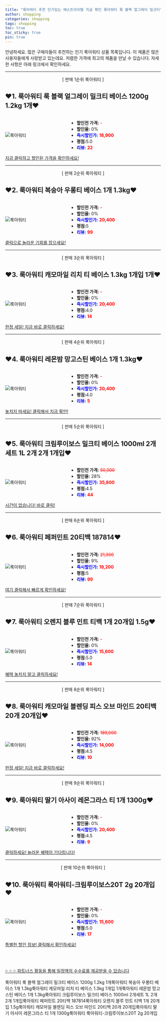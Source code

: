 ```yaml
---
title: "룩아워티 추천 인기있는 베스트아이템 지금 확인 룩아워티 룩 블랙 얼그레이 밀크티"
author: shopping
categories: shopping
tags: shopping
toc: true
toc_sticky: true
pin: true
---
```

안녕하세요. 많은 구매자들이 추천하는 인기 룩아워티 상품 목록입니다. 이 제품은 많은 사용자들에게 사랑받고 있는데요. 저렴한 가격에 최고의 제품을 만날 수 있습니다. 자세한 사항은 아래 링크에서 확인하세요.

---
<p class="toplist" style="margin: 0 auto; display: block; width: fit-content;">[ 판매 1순위 룩아워티 ]</p>

<h2><strong>❤️1. 룩아워티 룩 블랙 얼그레이 밀크티 베이스 1200g 1.2kg 1개❤️</strong></h2>

<div style="display: flex; align-items: center;">
    <div style="flex: 0.4;">
        <img src="https://thumbnail8.coupangcdn.com/thumbnails/remote/230x230ex/image/0715_beverages_69k_b4/de88/60af48d4d270bdafda8f52abe0052e76d4e6a271ccc13ea48e5fabfd18c5.jpg" alt="룩아워티" style="max-width: 100%;">
    </div>
    <div style="flex: 0.6; margin-left: 10px;">
        <ul>
            <li><strong>할인전 가격:</strong> <del style="color: red;">-</del></li>
            <li><strong>할인율:</strong> 0%</li>
            <li><span style='color:blue'><strong>즉시할인가:</strong></span> <span style='color:red'><strong>18,900</strong></span></li>
            <li><strong>평점:</strong>5.0</li>
            <li><span style='color:blue'><strong>리뷰:</strong></span> <span style='color:red'><strong>22</strong></span></li>
        </ul>
    </div>
</div>
<div class="center">
    <a href="https://selin100587.github.io?lptag=AF9450613&subid=githubio&pageKey=6595128855&traceid=V0-153&itemId=14898232851&vendorItemId=82136984989" class="myButton">
        지금 클릭하고 할인된 가격을 확인하세요!
    </a>
</div>


---
<p class="toplist" style="margin: 0 auto; display: block; width: fit-content;">[ 판매 2순위 룩아워티 ]</p>

<h2><strong>❤️2. 룩아워티 복숭아 우롱티 베이스 1개 1.3kg❤️</strong></h2>

<div style="display: flex; align-items: center;">
    <div style="flex: 0.4;">
        <img src="https://thumbnail6.coupangcdn.com/thumbnails/remote/230x230ex/image/0715_beverages_69k_b1/cf84/dc23e53aa89d53cd6fcdab9b018aa6ef5898a8f89a3d81fe42be6fcbefb8.jpg" alt="룩아워티" style="max-width: 100%;">
    </div>
    <div style="flex: 0.6; margin-left: 10px;">
        <ul>
            <li><strong>할인전 가격:</strong> <del style="color: red;">-</del></li>
            <li><strong>할인율:</strong> 0%</li>
            <li><span style='color:blue'><strong>즉시할인가:</strong></span> <span style='color:red'><strong>20,400</strong></span></li>
            <li><strong>평점:</strong>5</li>
            <li><span style='color:blue'><strong>리뷰:</strong></span> <span style='color:red'><strong>99</strong></span></li>
        </ul>
    </div>
</div>
<div class="center">
    <a href="https://selin100587.github.io?lptag=AF9450613&subid=githubio&pageKey=7928013106&traceid=V0-153&itemId=21799740121&vendorItemId=88848334056" class="myButton">
        클릭으로 놀라운 기회를 잡으세요!
    </a>
</div>


---
<p class="toplist" style="margin: 0 auto; display: block; width: fit-content;">[ 판매 3순위 룩아워티 ]</p>

<h2><strong>❤️3. 룩아워티 캐모마일 리치 티 베이스 1.3kg 1개입 1개❤️</strong></h2>

<div style="display: flex; align-items: center;">
    <div style="flex: 0.4;">
        <img src="https://thumbnail6.coupangcdn.com/thumbnails/remote/230x230ex/image/vendor_inventory/3202/495df223a17b2a537cedb091fc2e01d7be5a34a8a4517bd6f18cf90e7796.jpg" alt="룩아워티" style="max-width: 100%;">
    </div>
    <div style="flex: 0.6; margin-left: 10px;">
        <ul>
            <li><strong>할인전 가격:</strong> <del style="color: red;">-</del></li>
            <li><strong>할인율:</strong> 0%</li>
            <li><span style='color:blue'><strong>즉시할인가:</strong></span> <span style='color:red'><strong>20,400</strong></span></li>
            <li><strong>평점:</strong>4.0</li>
            <li><span style='color:blue'><strong>리뷰:</strong></span> <span style='color:red'><strong>14</strong></span></li>
        </ul>
    </div>
</div>
<div class="center">
    <a href="https://selin100587.github.io?lptag=AF9450613&subid=githubio&pageKey=6424660484&traceid=V0-153&itemId=13838708300&vendorItemId=81088846320" class="myButton">
        한정 세일! 지금 바로 클릭하세요!
    </a>
</div>


---
<p class="toplist" style="margin: 0 auto; display: block; width: fit-content;">[ 판매 4순위 룩아워티 ]</p>

<h2><strong>❤️4. 룩아워티 레몬밤 망고스틴 베이스 1개 1.3kg❤️</strong></h2>

<div style="display: flex; align-items: center;">
    <div style="flex: 0.4;">
        <img src="https://thumbnail8.coupangcdn.com/thumbnails/remote/230x230ex/image/0715_beverages_69k_b1/c7ef/c78d1841f2e8a6b704235f7899c97ec94cbc6d046b479ffe0d17e279b1b5.jpg" alt="룩아워티" style="max-width: 100%;">
    </div>
    <div style="flex: 0.6; margin-left: 10px;">
        <ul>
            <li><strong>할인전 가격:</strong> <del style="color: red;">-</del></li>
            <li><strong>할인율:</strong> 0%</li>
            <li><span style='color:blue'><strong>즉시할인가:</strong></span> <span style='color:red'><strong>20,400</strong></span></li>
            <li><strong>평점:</strong>4.0</li>
            <li><span style='color:blue'><strong>리뷰:</strong></span> <span style='color:red'><strong>5</strong></span></li>
        </ul>
    </div>
</div>
<div class="center">
    <a href="https://selin100587.github.io?lptag=AF9450613&subid=githubio&pageKey=6982006220&traceid=V0-153&itemId=17058686806&vendorItemId=84233032571" class="myButton">
        놓치지 마세요! 클릭해서 지금 확인!
    </a>
</div>


---
<p class="toplist" style="margin: 0 auto; display: block; width: fit-content;">[ 판매 5순위 룩아워티 ]</p>

<h2><strong>❤️5. 룩아워티 크림루이보스 밀크티 베이스 1000ml 2개세트 1L 2개 2개 1개입❤️</strong></h2>

<div style="display: flex; align-items: center;">
    <div style="flex: 0.4;">
        <img src="https://thumbnail7.coupangcdn.com/thumbnails/remote/230x230ex/image/vendor_inventory/a59f/c805f0fc74f0eeaf15b7903c7be9eb74791c168a9c7527b5686cdec0b3cc.jpg" alt="룩아워티" style="max-width: 100%;">
    </div>
    <div style="flex: 0.6; margin-left: 10px;">
        <ul>
            <li><strong>할인전 가격:</strong> <del style="color: red;">50,000</del></li>
            <li><strong>할인율:</strong> 28%</li>
            <li><span style='color:blue'><strong>즉시할인가:</strong></span> <span style='color:red'><strong>35,800</strong></span></li>
            <li><strong>평점:</strong>4.5</li>
            <li><span style='color:blue'><strong>리뷰:</strong></span> <span style='color:red'><strong>44</strong></span></li>
        </ul>
    </div>
</div>
<div class="center">
    <a href="https://selin100587.github.io?lptag=AF9450613&subid=githubio&pageKey=2239466716&traceid=V0-153&itemId=3825029220&vendorItemId=71809893491" class="myButton">
        시간이 없습니다! 바로 클릭!
    </a>
</div>


---
<p class="toplist" style="margin: 0 auto; display: block; width: fit-content;">[ 판매 6순위 룩아워티 ]</p>

<h2><strong>❤️6. 룩아워티 페퍼민트 20티백 187814❤️</strong></h2>

<div style="display: flex; align-items: center;">
    <div style="flex: 0.4;">
        <img src="https://thumbnail6.coupangcdn.com/thumbnails/remote/230x230ex/image/vendor_inventory/ff9d/6e05dfa34458386c3eb22290a5f59d2c1b6ecfa5d60a220d5762efd0f1aa.jpg" alt="룩아워티" style="max-width: 100%;">
    </div>
    <div style="flex: 0.6; margin-left: 10px;">
        <ul>
            <li><strong>할인전 가격:</strong> <del style="color: red;">21,300</del></li>
            <li><strong>할인율:</strong> 9%</li>
            <li><span style='color:blue'><strong>즉시할인가:</strong></span> <span style='color:red'><strong>19,200</strong></span></li>
            <li><strong>평점:</strong>5</li>
            <li><span style='color:blue'><strong>리뷰:</strong></span> <span style='color:red'><strong>99</strong></span></li>
        </ul>
    </div>
</div>
<div class="center">
    <a href="https://selin100587.github.io?lptag=AF9450613&subid=githubio&pageKey=8247541738&traceid=V0-153&itemId=23739825068&vendorItemId=90764445598" class="myButton">
        여기 클릭해서 빠르게 확인하세요!
    </a>
</div>


---
<p class="toplist" style="margin: 0 auto; display: block; width: fit-content;">[ 판매 7순위 룩아워티 ]</p>

<h2><strong>❤️7. 룩아워티 오렌지 블루 민트 티백 1개 20개입 1.5g❤️</strong></h2>

<div style="display: flex; align-items: center;">
    <div style="flex: 0.4;">
        <img src="https://thumbnail7.coupangcdn.com/thumbnails/remote/230x230ex/image/vendor_inventory/c740/4c409f6cf8c22690184a9c1c0c6ae7e95863f75fea350400133ce7b030f5.jpg" alt="룩아워티" style="max-width: 100%;">
    </div>
    <div style="flex: 0.6; margin-left: 10px;">
        <ul>
            <li><strong>할인전 가격:</strong> <del style="color: red;">-</del></li>
            <li><strong>할인율:</strong> 0%</li>
            <li><span style='color:blue'><strong>즉시할인가:</strong></span> <span style='color:red'><strong>15,600</strong></span></li>
            <li><strong>평점:</strong>5.0</li>
            <li><span style='color:blue'><strong>리뷰:</strong></span> <span style='color:red'><strong>14</strong></span></li>
        </ul>
    </div>
</div>
<div class="center">
    <a href="https://selin100587.github.io?lptag=AF9450613&subid=githubio&pageKey=7853923224&traceid=V0-153&itemId=21414508206&vendorItemId=88470802280" class="myButton">
        혜택 놓치지 말고 클릭하세요!
    </a>
</div>


---
<p class="toplist" style="margin: 0 auto; display: block; width: fit-content;">[ 판매 8순위 룩아워티 ]</p>

<h2><strong>❤️8. 룩아워티 캐모마일 블렌딩 피스 오브 마인드 20티백 20개 20개입❤️</strong></h2>

<div style="display: flex; align-items: center;">
    <div style="flex: 0.4;">
        <img src="https://thumbnail10.coupangcdn.com/thumbnails/remote/230x230ex/image/vendor_inventory/f876/e874a59844c5d4d523d426e2dc977926eb6b1f15767578e119f82531f7e4.jpg" alt="룩아워티" style="max-width: 100%;">
    </div>
    <div style="flex: 0.6; margin-left: 10px;">
        <ul>
            <li><strong>할인전 가격:</strong> <del style="color: red;">189,000</del></li>
            <li><strong>할인율:</strong> 92%</li>
            <li><span style='color:blue'><strong>즉시할인가:</strong></span> <span style='color:red'><strong>14,000</strong></span></li>
            <li><strong>평점:</strong>4.5</li>
            <li><span style='color:blue'><strong>리뷰:</strong></span> <span style='color:red'><strong>10</strong></span></li>
        </ul>
    </div>
</div>
<div class="center">
    <a href="https://selin100587.github.io?lptag=AF9450613&subid=githubio&pageKey=2244484253&traceid=V0-153&itemId=596695344&vendorItemId=4562678059" class="myButton">
        한정 세일! 지금 바로 클릭하세요!
    </a>
</div>


---
<p class="toplist" style="margin: 0 auto; display: block; width: fit-content;">[ 판매 9순위 룩아워티 ]</p>

<h2><strong>❤️9. 룩아워티 딸기 아사이 레몬그라스 티 1개 1300g❤️</strong></h2>

<div style="display: flex; align-items: center;">
    <div style="flex: 0.4;">
        <img src="https://thumbnail9.coupangcdn.com/thumbnails/remote/230x230ex/image/0715_beverages_69k_b5/4773/2cf5aa1ad22a759198a55654bff3ecccc2cdbcd9a59451b843fbffc4ed7c.jpg" alt="룩아워티" style="max-width: 100%;">
    </div>
    <div style="flex: 0.6; margin-left: 10px;">
        <ul>
            <li><strong>할인전 가격:</strong> <del style="color: red;">-</del></li>
            <li><strong>할인율:</strong> 0%</li>
            <li><span style='color:blue'><strong>즉시할인가:</strong></span> <span style='color:red'><strong>20,400</strong></span></li>
            <li><strong>평점:</strong>4.5</li>
            <li><span style='color:blue'><strong>리뷰:</strong></span> <span style='color:red'><strong>9</strong></span></li>
        </ul>
    </div>
</div>
<div class="center">
    <a href="https://selin100587.github.io?lptag=AF9450613&subid=githubio&pageKey=6982020339&traceid=V0-153&itemId=17436400203&vendorItemId=84232948628" class="myButton">
        클릭하세요! 놀라운 혜택이 기다립니다!
    </a>
</div>


---
<p class="toplist" style="margin: 0 auto; display: block; width: fit-content;">[ 판매 10순위 룩아워티 ]</p>

<h2><strong>❤️10. 룩아워티 룩아워티-크림루이보스20T 2g 20개입❤️</strong></h2>

<div style="display: flex; align-items: center;">
    <div style="flex: 0.4;">
        <img src="https://thumbnail7.coupangcdn.com/thumbnails/remote/230x230ex/image/vendor_inventory/9822/7dca728b963dafa07a4f3dbf1233d74dfc9c9570dd1c6a1563e678eac534.jpg" alt="룩아워티" style="max-width: 100%;">
    </div>
    <div style="flex: 0.6; margin-left: 10px;">
        <ul>
            <li><strong>할인전 가격:</strong> <del style="color: red;">-</del></li>
            <li><strong>할인율:</strong> 0%</li>
            <li><span style='color:blue'><strong>즉시할인가:</strong></span> <span style='color:red'><strong>15,600</strong></span></li>
            <li><strong>평점:</strong>5.0</li>
            <li><span style='color:blue'><strong>리뷰:</strong></span> <span style='color:red'><strong>17</strong></span></li>
        </ul>
    </div>
</div>
<div class="center">
    <a href="https://selin100587.github.io?lptag=AF9450613&subid=githubio&pageKey=7322761479&traceid=V0-153&itemId=18784993735&vendorItemId=75123273600" class="myButton">
        특별한 할인 정보! 클릭해서 확인하세요!
    </a>
</div>

<br><br><br>[💦 💦 💦 파트너스 활동을 통해 일정액의 수수료를 제공받을 수 있습니다](https://link.coupang.com/a/bcpT2c)<br><br>룩아워티 룩 블랙 얼그레이 밀크티 베이스 1200g 1.2kg 1개룩아워티 복숭아 우롱티 베이스 1개 1.3kg룩아워티 캐모마일 리치 티 베이스 1.3kg 1개입 1개룩아워티 레몬밤 망고스틴 베이스 1개 1.3kg룩아워티 크림루이보스 밀크티 베이스 1000ml 2개세트 1L 2개 2개 1개입룩아워티 페퍼민트 20티백 187814룩아워티 오렌지 블루 민트 티백 1개 20개입 1.5g룩아워티 캐모마일 블렌딩 피스 오브 마인드 20티백 20개 20개입룩아워티 딸기 아사이 레몬그라스 티 1개 1300g룩아워티 룩아워티-크림루이보스20T 2g 20개입